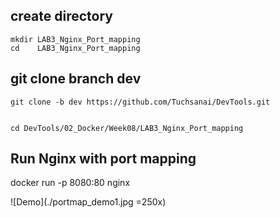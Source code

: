 ## create directory

   
    mkdir LAB3_Nginx_Port_mapping 
    cd    LAB3_Nginx_Port_mapping 
    

## git clone branch dev
    
    
   
    git clone -b dev https://github.com/Tuchsanai/DevTools.git

   
    cd DevTools/02_Docker/Week08/LAB3_Nginx_Port_mapping
  


## Run Nginx with port mapping


docker run -p 8080:80 nginx



![Demo](./portmap_demo1.jpg =250x)




